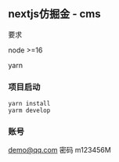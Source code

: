 ## nextjs仿掘金 - cms

要求 

node >=16

yarn

### 项目启动

```shell
yarn install 
yarm develop
```
### 账号 
demo@qq.com
密码 m123456M
